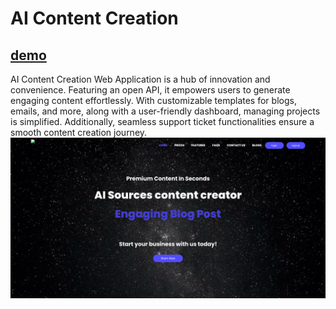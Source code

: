 # AI Content Creation
## [demo](https://appsaeed.github.io/ai-content-creation/)
AI Content Creation Web Application is a hub of innovation and convenience.
Featuring an open API, it empowers users to generate engaging content effortlessly. With customizable templates for blogs, emails, and more,
along with a user-friendly dashboard, managing projects is simplified. Additionally, seamless support ticket functionalities ensure a smooth content creation journey.
![](https://raw.githubusercontent.com/appsaeed/assets/main/projects/asc/ai-content-creation.png)

